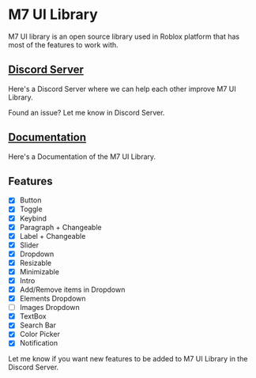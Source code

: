 # M7 UI Library
M7 UI library is an open source library used in Roblox platform that has most of the features to work with.

## [Discord Server](https://discord.gg/PUWk3xwsjk)

Here's a Discord Server where we can help each other improve M7 UI Library.

Found an issue? Let me know in Discord Server.

## **[Documentation](https://github.com/M7ilan/M7-UI-Library/blob/main/Documentation.md)**
Here's a Documentation of the M7 UI Library.

## Features
- [x] Button
- [x] Toggle
- [x] Keybind
- [x] Paragraph + Changeable
- [x] Label + Changeable
- [x] Slider
- [x] Dropdown
- [x] Resizable
- [x] Minimizable
- [x] Intro
- [x] Add/Remove items in Dropdown
- [x] Elements Dropdown
- [ ] Images Dropdown
- [x] TextBox
- [x] Search Bar
- [x] Color Picker
- [x] Notification

Let me know if you want new features to be added to M7 UI Library in the Discord Server.
